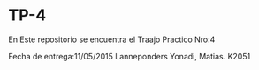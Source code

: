 # TP-4
En Este repositorio se encuentra el Traajo Practico Nro:4

Fecha de entrega:11/05/2015
Lanneponders Yonadi, Matias. K2051
